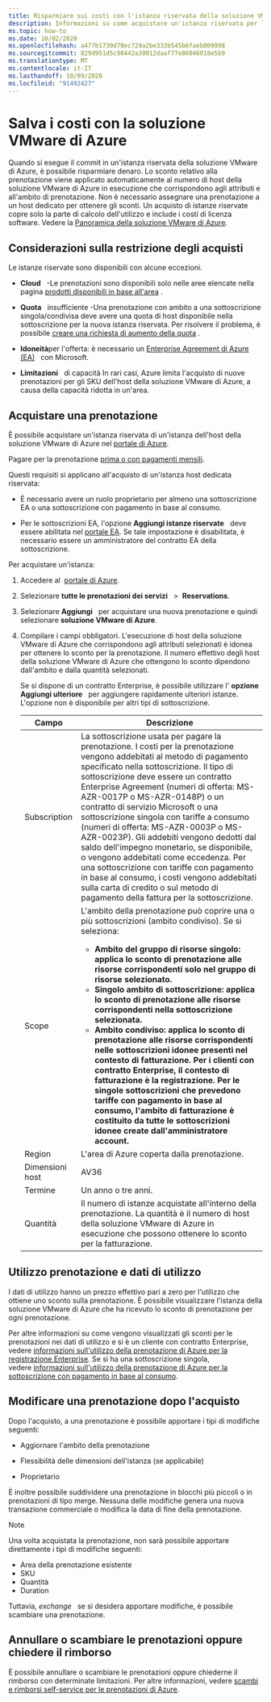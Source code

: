 ```yaml
---
title: Risparmiare sui costi con l'istanza riservata della soluzione VMware di Azure
description: Informazioni su come acquistare un'istanza riservata per la soluzione VMware di Azure.
ms.topic: how-to
ms.date: 10/02/2020
ms.openlocfilehash: a477b1730d70ec729a2be333b545b6faeb009998
ms.sourcegitcommit: 829d951d5c90442a38012daaf77e86046018e5b9
ms.translationtype: MT
ms.contentlocale: it-IT
ms.lasthandoff: 10/09/2020
ms.locfileid: "91492427"
---
```

# <a name="save-costs-with-azure-vmware-solution"></a>Salva i costi con la soluzione VMware di Azure

Quando si esegue il commit in un'istanza riservata della soluzione VMware di Azure, è possibile risparmiare denaro. Lo sconto relativo alla prenotazione viene applicato automaticamente al numero di host della soluzione VMware di Azure in esecuzione che corrispondono agli attributi e all'ambito di prenotazione. Non è necessario assegnare una prenotazione a un host dedicato per ottenere gli sconti. Un acquisto di istanze riservate copre solo la parte di calcolo dell'utilizzo e include i costi di licenza software. Vedere la [Panoramica della soluzione VMware di Azure](introduction.md).

## <a name="purchase-restriction-considerations"></a>Considerazioni sulla restrizione degli acquisti

Le istanze riservate sono disponibili con alcune eccezioni.

-   **Cloud**   -Le prenotazioni sono disponibili solo nelle aree elencate nella pagina [prodotti disponibili in base all'area](https://azure.microsoft.com/global-infrastructure/services/?products=azure-vmware) .

-   **Quota**   insufficiente -Una prenotazione con ambito a una sottoscrizione singola/condivisa deve avere una quota di host disponibile nella sottoscrizione per la nuova istanza riservata. Per risolvere il problema, è possibile [creare una richiesta di aumento della quota](enable-azure-vmware-solution.md) .

-   **Idoneità**per l'offerta: è necessario un [Enterprise Agreement di Azure (EA)](https://docs.microsoft.com/azure/cost-management-billing/manage/ea-portal-agreements)   con Microsoft.

-   **Limitazioni**   di capacità In rari casi, Azure limita l'acquisto di nuove prenotazioni per gli SKU dell'host della soluzione VMware di Azure, a causa della capacità ridotta in un'area.

## <a name="buy-a-reservation"></a>Acquistare una prenotazione

È possibile acquistare un'istanza riservata di un'istanza dell'host della soluzione VMware di Azure nel [portale di Azure](https://portal.azure.com/#blade/Microsoft_Azure_Reservations/CreateBlade/referrer/documentation/filters/%7B%22reservedResourceType%22%3A%22VirtualMachines%22%7D).

Pagare per la prenotazione [prima o con pagamenti mensili](../cost-management-billing/reservations/prepare-buy-reservation.md).

Questi requisiti si applicano all'acquisto di un'istanza host dedicata riservata:

-   È necessario avere un ruolo proprietario per almeno una sottoscrizione EA o una sottoscrizione con pagamento in base al consumo.

-   Per le sottoscrizioni EA, l'opzione **Aggiungi istanze riservate**   deve essere abilitata nel [portale EA](https://ea.azure.com/). Se tale impostazione è disabilitata, è necessario essere un amministratore del contratto EA della sottoscrizione.

Per acquistare un'istanza:

1. Accedere al  [portale di Azure](https://portal.azure.com/).

2. Selezionare **tutte le prenotazioni dei servizi**   >  **Reservations**.

3. Selezionare **Aggiungi**   per acquistare una nuova prenotazione e quindi selezionare **soluzione VMware di Azure**.

4. Compilare i campi obbligatori. L'esecuzione di host della soluzione VMware di Azure che corrispondono agli attributi selezionati è idonea per ottenere lo sconto per la prenotazione. Il numero effettivo degli host della soluzione VMware di Azure che ottengono lo sconto dipendono dall'ambito e dalla quantità selezionati.

   Se si dispone di un contratto Enterprise, è possibile utilizzare l' **opzione Aggiungi ulteriore**   per aggiungere rapidamente ulteriori istanze. L'opzione non è disponibile per altri tipi di sottoscrizione.

   | Campo        |  Descrizione |
   | ------------ | ------------ |
   | Subscription | La sottoscrizione usata per pagare la prenotazione. I costi per la prenotazione vengono addebitati al metodo di pagamento specificato nella sottoscrizione. Il tipo di sottoscrizione deve essere un contratto Enterprise Agreement (numeri di offerta: MS-AZR-0017P o MS-AZR-0148P) o un contratto di servizio Microsoft o una sottoscrizione singola con tariffe a consumo (numeri di offerta: MS-AZR-0003P o MS-AZR-0023P). Gli addebiti vengono dedotti dal saldo dell'impegno monetario, se disponibile, o vengono addebitati come eccedenza. Per una sottoscrizione con tariffe con pagamento in base al consumo, i costi vengono addebitati sulla carta di credito o sul metodo di pagamento della fattura per la sottoscrizione. |
   | Scope        | L'ambito della prenotazione può coprire una o più sottoscrizioni (ambito condiviso). Se si seleziona:<br><ul><li><b>Ambito del gruppo di risorse singolo: applica lo sconto di prenotazione alle risorse corrispondenti solo nel gruppo di risorse selezionato.</li><li><b>Singolo ambito di sottoscrizione: applica lo sconto di prenotazione alle risorse corrispondenti nella sottoscrizione selezionata.</li><li><b>Ambito condiviso: applica lo sconto di prenotazione alle risorse corrispondenti nelle sottoscrizioni idonee presenti nel contesto di fatturazione. Per i clienti con contratto Enterprise, il contesto di fatturazione è la registrazione. Per le singole sottoscrizioni che prevedono tariffe con pagamento in base al consumo, l'ambito di fatturazione è costituito da tutte le sottoscrizioni idonee create dall'amministratore account.</li></ul>       |
   | Region       | L'area di Azure coperta dalla prenotazione.   |
   | Dimensioni host    | AV36    |
   | Termine         | Un anno o tre anni.  |
   | Quantità     | Il numero di istanze acquistate all'interno della prenotazione. La quantità è il numero di host della soluzione VMware di Azure in esecuzione che possono ottenere lo sconto per la fatturazione.    |

## <a name="usage-data-and-reservation-utilization"></a>Utilizzo prenotazione e dati di utilizzo

I dati di utilizzo hanno un prezzo effettivo pari a zero per l'utilizzo che ottiene uno sconto sulla prenotazione. È possibile visualizzare l'istanza della soluzione VMware di Azure che ha ricevuto lo sconto di prenotazione per ogni prenotazione.

Per altre informazioni su come vengono visualizzati gli sconti per le prenotazioni nei dati di utilizzo e si è un cliente con contratto Enterprise, vedere [informazioni sull'utilizzo della prenotazione di Azure per la registrazione Enterprise](../cost-management-billing/reservations/understand-reserved-instance-usage-ea.md). Se si ha una sottoscrizione singola, vedere [informazioni sull'utilizzo della prenotazione di Azure per la sottoscrizione con pagamento in base al consumo](../cost-management-billing/reservations/understand-reserved-instance-usage.md).

## <a name="change-a-reservation-after-purchase"></a>Modificare una prenotazione dopo l'acquisto

Dopo l'acquisto, a una prenotazione è possibile apportare i tipi di modifiche seguenti:

-   Aggiornare l'ambito della prenotazione

-   Flessibilità delle dimensioni dell'istanza (se applicabile)

-   Proprietario

È inoltre possibile suddividere una prenotazione in blocchi più piccoli o in prenotazioni di tipo merge. Nessuna delle modifiche genera una nuova transazione commerciale o modifica la data di fine della prenotazione.

>[!NOTE]
>Una volta acquistata la prenotazione, non sarà possibile apportare direttamente i tipi di modifiche seguenti:
>
> - Area della prenotazione esistente
> - SKU
> - Quantità
> - Duration
>
>Tuttavia, *exchange*   se si desidera apportare modifiche, è possibile scambiare una prenotazione.

## <a name="cancel-exchange-or-refund-reservations"></a>Annullare o scambiare le prenotazioni oppure chiedere il rimborso

È possibile annullare o scambiare le prenotazioni oppure chiederne il rimborso con determinate limitazioni. Per altre informazioni, vedere [scambi e rimborsi self-service per le prenotazioni di Azure](../cost-management-billing/reservations/exchange-and-refund-azure-reservations.md).
